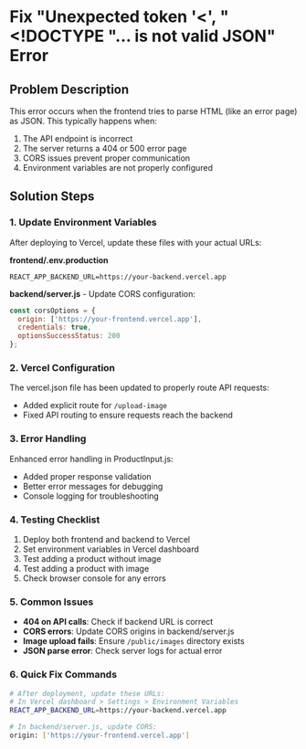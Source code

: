 # Fix "Unexpected token '<', "<!DOCTYPE "... is not valid JSON" Error

## Problem Description
This error occurs when the frontend tries to parse HTML (like an error page) as JSON. This typically happens when:
1. The API endpoint is incorrect
2. The server returns a 404 or 500 error page
3. CORS issues prevent proper communication
4. Environment variables are not properly configured

## Solution Steps

### 1. Update Environment Variables
After deploying to Vercel, update these files with your actual URLs:

**frontend/.env.production**
```
REACT_APP_BACKEND_URL=https://your-backend.vercel.app
```

**backend/server.js** - Update CORS configuration:
```javascript
const corsOptions = {
  origin: ['https://your-frontend.vercel.app'],
  credentials: true,
  optionsSuccessStatus: 200
};
```

### 2. Vercel Configuration
The vercel.json file has been updated to properly route API requests:
- Added explicit route for `/upload-image`
- Fixed API routing to ensure requests reach the backend

### 3. Error Handling
Enhanced error handling in ProductInput.js:
- Added proper response validation
- Better error messages for debugging
- Console logging for troubleshooting

### 4. Testing Checklist
1. Deploy both frontend and backend to Vercel
2. Set environment variables in Vercel dashboard
3. Test adding a product without image
4. Test adding a product with image
5. Check browser console for any errors

### 5. Common Issues
- **404 on API calls**: Check if backend URL is correct
- **CORS errors**: Update CORS origins in backend/server.js
- **Image upload fails**: Ensure `/public/images` directory exists
- **JSON parse error**: Check server logs for actual error

### 6. Quick Fix Commands
```bash
# After deployment, update these URLs:
# In Vercel dashboard > Settings > Environment Variables
REACT_APP_BACKEND_URL=https://your-backend.vercel.app

# In backend/server.js, update CORS:
origin: ['https://your-frontend.vercel.app']
